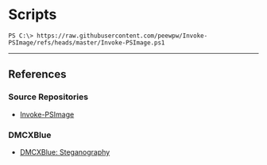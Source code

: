 # Scripts

```
PS C:\> https://raw.githubusercontent.com/peewpw/Invoke-PSImage/refs/heads/master/Invoke-PSImage.ps1
```

---
## References

### Source Repositories

- [Invoke-PSImage](https://github.com/peewpw/Invoke-PSImage)

### DMCXBlue

- [DMCXBlue: Steganography](https://dmcxblue.gitbook.io/red-team-notes-2-0/red-team-techniques/defense-evasion/t0127-obfuscated-files-or-information/steganography)